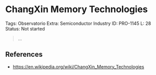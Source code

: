 # ChangXin Memory Technologies

Tags: Observatorio
Extra: Semiconductor Industry
ID: PRO-1145
L: 28
Status: Not started

> …
> 

## References

- https://en.wikipedia.org/wiki/ChangXin_Memory_Technologies